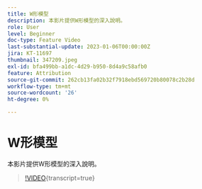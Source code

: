 ```yaml
---
title: W形模型
description: 本影片提供W形模型的深入說明。
role: User
level: Beginner
doc-type: Feature Video
last-substantial-update: 2023-01-06T00:00:00Z
jira: KT-11697
thumbnail: 347209.jpeg
exl-id: bfa499bb-a1dc-4d29-b950-8d4a9c58afb0
feature: Attribution
source-git-commit: 262cb13fa02b32f7918ebd569720b80078c2b28d
workflow-type: tm+mt
source-wordcount: '26'
ht-degree: 0%

---
```


# W形模型

本影片提供W形模型的深入說明。

>[!VIDEO](https://video.tv.adobe.com/v/3432078/?learn=on&captions=chi_hant){transcript=true}
